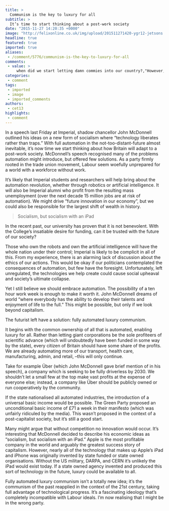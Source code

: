 ```yaml
---
title: >
  Communism is the key to luxury for all
subtitle: >
  It’s time to start thinking about a post-work society
date: "2015-11-27 14:20:35 +0000"
image: "http://felixonline.co.uk/img/upload/201511271420-ygr12-jetsons.jpg"
headline: true
featured: true
imported: true
aliases:
 - /comment/5776/communism-is-the-key-to-luxury-for-all
comments:
 - value: >
     when did we start letting damn commies into our country?,"However, nearly all of the technology that makes up Apple’s iPad and iPhone was originally invented by state funded or state owned organisations. " <br> <br>Citation. Needed. <br> <br>The transistor was invented by AT&amp;T's Bell Labs, mobile telephony was invented by Motorola, microprocessors were invented by Texas Instruments and Intel, the liquid crystal display was invented by RCA, and the lithium-ion battery was first proposed by a researcher working for Exxon. If you aren't willing to do even the slightest amount of research, perhaps you should stick to your music column. <br> <br>There is indeed a role for the state in funding research at the basic level. However, turning fundamental physics and chemistry into useful consumer products is best left to private companies, which are forced to respond to consumer needs. Government providers -- or, god forbid, government MONOPOLIES, which is what you are advocating -- are not sensitive to consumer demands or competition
categories:
 - comment
tags:
 - imported
 - image
 - imported_comments
authors:
 - cet13
highlights:
 - comment
---
```


In a speech last Friday at Imperial, shadow chancellor John McDonnell outlined his ideas on a new form of socialism where “technology liberates rather than traps.” With full automation in the not-too-distant-future almost inevitable, it’s now time we start thinking about how Britain will adapt to a post-work society. McDonnell’s speech recognised many of the problems automation might introduce, but offered few solutions. As a party firmly rooted in the trade union movement, Labour seem woefully unprepared for a world with a workforce without work.

It’s likely that Imperial students and researchers will help bring about the automation revolution, whether through robotics or artificial intelligence. It will also be Imperial alumni who profit from the resulting mass unemployment (over the next decade 15 million jobs are at risk of automation). We might drive “future innovation in our economy”, but we could also be responsible for the largest shift of wealth in history.

> Socialism, but socialism with an iPad

In the recent past, our university has proven that it is not benevolent. With the College’s insatiable desire for funding, can it be trusted with the future of our society?

Those who own the robots and own the artificial intelligence will have the whole nation under their control; Imperial is likely to be complicit in all of this. From my experience, there is an alarming lack of discussion about the ethics of our actions. This would be okay if our politicians contemplated the consequences of automation, but few have the foresight. Unfortunately, left unregulated, the technologies we help create could cause social upheaval and society’s ultimate collapse.

Yet I still believe we should embrace automation. The possibility of a ten hour work week is enough to make it worth it. John McDonnell dreams of world “where everybody has the ability to develop their talents and enjoyment of life to the full.” This might be possible, but only if we look beyond capitalism.

The futurist left have a solution: fully automated luxury communism.

It begins with the common ownership of all that is automated, enabling luxury for all. Rather than letting giant corporations be the sole profiteers of scientific advance (which will undoubtedly have been funded in some way by the state), every citizen of Britain should have some share of the profits. We are already automating more of our transport, health care, manufacturing, admin, and retail, –this will only continue.

Take for example Über (which John McDonnell gave brief mention of in his speech), a company which is seeking to be fully driverless by 2030. We shouldn’t let a small few at the top make vast profits at the expense of everyone else; instead, a company like Über should be publicly owned or run cooperatively by the community.

If the state nationalised all automated industries, the introduction of a universal basic income would be possible. The Green Party proposed an unconditional basic income of £71 a week in their manifesto (which was unfairly ridiculed by the media). This wasn’t proposed in the context of a post-capitalist society, but it’s still a good start.

Many might argue that without competition no innovation would occur. It’s interesting that McDonnell decided to describe his economic ideas as “socialism, but socialism with an iPad.” Apple is the most profitable company in the world and arguably the greatest success story of capitalism. However, nearly all of the technology that makes up Apple’s iPad and iPhone was originally invented by state funded or state owned organisations. Without the US military, DARPA, and CERN it’s unlikely the iPad would exist today. If a state owned agency invented and produced this sort of technology in the future, luxury could be available to all.

Fully automated luxury communism isn’t a totally new idea; it’s the communism of the past reapplied in the context of the 21st century, taking full advantage of technological progress. It’s a fascinating ideology that’s completely incompatible with Labour ideals. I’m now realising that I might be in the wrong party.
